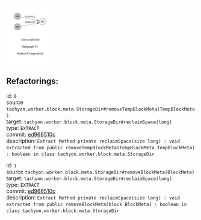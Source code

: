 <img src=subgraph_atomic_1.svg width=25%>

## Refactorings:

id: `0`\
source `tachyon.worker.block.meta.StorageDir#removeTempBlockMeta(TempBlockMeta)`\
target: `tachyon.worker.block.meta.StorageDir#reclaimSpace(long)`\
type: `EXTRACT`\
commit: [ed966510c](https://github.com/Alluxio/alluxio/commit/ed966510ccf8441115614e2258aea61df0ea55f5)\
description: `Extract Method private reclaimSpace(size long) : void extracted from public removeTempBlockMeta(tempBlockMeta TempBlockMeta) : boolean in class tachyon.worker.block.meta.StorageDir`

id: `1`\
source `tachyon.worker.block.meta.StorageDir#removeBlockMeta(BlockMeta)`\
target: `tachyon.worker.block.meta.StorageDir#reclaimSpace(long)`\
type: `EXTRACT`\
commit: [ed966510c](https://github.com/Alluxio/alluxio/commit/ed966510ccf8441115614e2258aea61df0ea55f5)\
description: `Extract Method private reclaimSpace(size long) : void extracted from public removeBlockMeta(block BlockMeta) : boolean in class tachyon.worker.block.meta.StorageDir`

